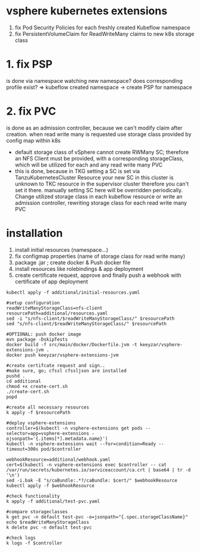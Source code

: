 # vsphere kubernetes extensions
1. fix Pod Security Policies for each freshly created Kubeflow namespace
2. fix PersistentVolumeClaim for ReadWriteMany claims to new k8s storage class

# 1. fix PSP
is done via namespace watching
new namespace? does corresponding profile exist? => kubeflow created namespace
-> create PSP for namespace

# 2. fix PVC
is done as an admission controller, because we can't modify claim after creation.
when read write many is requested use storage class provided by config map within k8s
- default storage class of vSphere cannot create RWMany SC; therefore an NFS Client must
be provided, with a corresponding storageClass, which will be utilized for each and
any read write many PVC
- this is done, because in TKG setting a SC is set via TanzuKubernetesCluster Resource
your new SC in this cluster is unknown to TKC resource in the supervisor cluster
therefore you can't set it there.
manually setting SC here will be overridden periodically.
Change utilized storage class in each kubeflow resource or 
write an admission controller, rewriting storage class for each read write many PVC

# installation
1. install initial resources (namespace...)
2. fix configmap properties (name of storage class for read write many)
3. package .jar ; create docker & Push docker file
4. install resources like rolebindings & app deployment
5. create certificate request, approve and finally push a webhook with
certificate of app deployment

```
kubectl apply -f additional/initial-resources.yaml

#setup configuration
readWriteManyStorageClass=nfs-client
resourcePath=additional/resources.yaml
sed -i "s/nfs-client/$readWriteManyStorageClass/" $resourcePath
sed "s/nfs-client/$readWriteManyStorageClass/" $resourcePath

#OPTIONAL: push docker image
mvn package -DskipTests
docker build -f src/main/docker/Dockerfile.jvm -t keeyzar/vsphere-extensions-jvm .
docker push keeyzar/vsphere-extensions-jvm

#create certifcate request and sign..
#make sure, go; cfssl cfssljson are installed
pushd .
cd additional
chmod +x create-cert.sh
./create-cert.sh
popd 

#create all necessary resources
k apply -f $resourcePath

#deploy vsphere-extensions
controller=$(kubectl -n vsphere-extensions get pods --selector=app=vsphere-extensions -ojsonpath='{.items[*].metadata.name}')
kubectl -n vsphere-extensions wait --for=condition=Ready --timeout=300s pod/$controller

webhookResource=additional/webhook.yaml
cert=$(kubectl -n vsphere-extensions exec $controller -- cat /var/run/secrets/kubernetes.io/serviceaccount/ca.crt | base64 | tr -d '\n')
sed -i.bak -E "s/caBundle:.*?/caBundle: $cert/" $webhookResource
kubectl apply -f $webhookResource

#check functionality
k apply -f additional/test-pvc.yaml

#compare storageclasses
k get pvc -n default test-pvc -o=jsonpath="{.spec.storageClassName}"
echo $readWriteManyStorageClass
k delete pvc -n default test-pvc

#check logs
k logs -f $controller
```